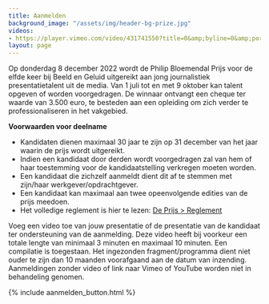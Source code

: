 ```yaml
---
title: Aanmelden
background_image: "/assets/img/header-bg-prize.jpg"
videos:
- https://player.vimeo.com/video/431741550?title=0&amp;byline=0&amp;portrait=0
layout: page
---
```


Op donderdag 8 december 2022 wordt de Philip Bloemendal Prijs voor de elfde keer bij Beeld en Geluid uitgereikt aan jong journalistiek presentatietalent uit de media. Van 1 juli tot en met 9 oktober kan talent opgeven of worden voorgedragen. De winnaar ontvangt een cheque ter waarde van 3.500 euro, te besteden aan een opleiding om zich verder te professionaliseren in het vakgebied.

**Voorwaarden voor deelname**
* Kandidaten dienen maximaal 30 jaar te zijn op 31 december van het jaar waarin de prijs wordt uitgereikt.
* Indien een kandidaat door derden wordt voorgedragen zal van hem of haar toestemming voor de kandidaatstelling verkregen moeten worden.
* Een kandidaat die zichzelf aanmeldt dient dit af te stemmen met zijn/haar werkgever/opdrachtgever.
* Een kandidaat kan maximaal aan twee opeenvolgende edities van de prijs meedoen.
* Het volledige reglement is hier te lezen: [De Prijs > Reglement](/de-prijs#reglement)

Voeg een video toe van jouw presentatie of de presentatie van de kandidaat ter ondersteuning van de aanmelding. Deze video heeft bij voorkeur een totale lengte van minimaal 3 minuten en maximaal 10 minuten. Een compilatie is toegestaan. Het ingezonden fragment/programma dient niet ouder te zijn dan 10 maanden voorafgaand aan de datum van inzending. Aanmeldingen zonder video of link naar Vimeo of YouTube worden niet in behandeling genomen.

{% include aanmelden_button.html %}
